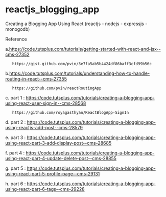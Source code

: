# reactjs_blogging_app

Creating a Blogging App Using React (reactjs - nodejs - expressjs - monogodb)

Reference

a.https://code.tutsplus.com/tutorials/getting-started-with-react-and-jsx--cms-27352

       https://gist.github.com/pvin/3e7fa5ab5b4424df86baff3cfd99b56c

b.https://code.tutsplus.com/tutorials/understanding-how-to-handle-routing-in-react--cms-27355

       https://github.com/pvin/reactRoutingApp

c. part 1 : https://code.tutsplus.com/tutorials/creating-a-blogging-app-using-react-user-sign-in--cms-28568
       
       https://github.com/royagasthyan/ReactBlogApp-SignIn  

d. part 2 : https://code.tutsplus.com/tutorials/creating-a-blogging-app-using-reactjs-add-post--cms-28579

e. part 3 : https://code.tutsplus.com/tutorials/creating-a-blogging-app-using-react-part-3-add-display-post--cms-28685

f. part 4 : https://code.tutsplus.com/tutorials/creating-a-blogging-app-using-react-part-4-update-delete-post--cms-28855

g. part 5 : https://code.tutsplus.com/tutorials/creating-a-blogging-app-using-react-part-5-profile-page--cms-29131 

h. part 6 : https://code.tutsplus.com/tutorials/creating-a-blogging-app-using-react-part-6-tags--cms-29228

